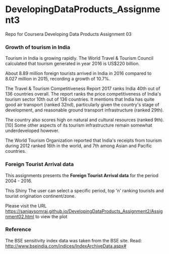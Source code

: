 # DevelopingDataProducts_Assignment3
Repo for Coursera Developing Data Products Assignment 03

### Growth of tourism in India

Tourism in India is growing rapidly. The World Travel & Tourism Council calculated that tourism generated in year 2016 is US$220 billion.  

About 8.89 million foreign tourists arrived in India in 2016 compared to 8.027 million in 2015, recording a growth of 10.7%.  

The Travel & Tourism Competitiveness Report 2017 ranks India 40th out of 136 countries overall. The report ranks the price competitiveness of India's tourism sector 10th out of 136 countries. It mentions that India has quite good air transport (ranked 32nd), particularly given the country's stage of development, and reasonable ground transport infrastructure (ranked 29th).  

The country also scores high on natural and cultural resources (ranked 9th).[10] Some other aspects of its tourism infrastructure remain somewhat underdeveloped however.  

The World Tourism Organization reported that India's receipts from tourism during 2012 ranked 16th in the world, and 7th among Asian and Pacific countries.
### Foreign Tourist Arrival data
This assignments presents the **Foreign Tourist Arrival data** for the period 2004 - 2016.  

This Shiny 
The user can select a specific period, top 'n' ranking tourists and tourist origination continent/zone. 

Please visit the URL https://sanjaysomraj.github.io/DevelopingDataProducts_Assignment2/Assignment02.html to view the plot

### Reference
The BSE sensitivity index data was taken from the BSE site.
Read: http://www.bseindia.com/indices/IndexArchiveData.aspx#
